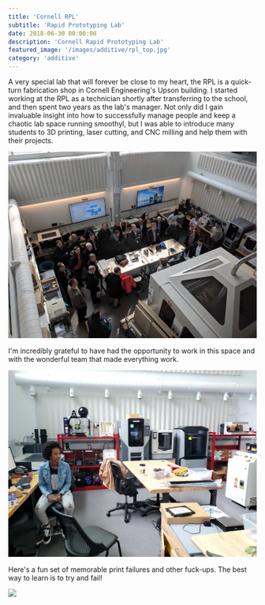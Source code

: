 ```yaml
---
title: 'Cornell RPL'
subtitle: 'Rapid Prototyping Lab'
date: 2018-06-30 00:00:00
description: 'Cornell Rapid Prototyping Lab'
featured_image: '/images/additive/rpl_top.jpg'
category: 'additive'
---
```


A very special lab that will forever be close to my heart, the RPL is a quick-turn fabrication shop in Cornell Engineering's Upson building. I started working at the RPL as a technician shortly after transferring to the school, and then spent two years as the lab's manager. Not only did I gain invaluable insight into how to successfully manage people and keep a chaotic lab space running smoothyl, but I was able to introduce many students to 3D printing, laser cutting, and CNC milling and help them with their projects. 

![](/images/additive/rpl_top.jpg)

I'm incredibly grateful to have had the opportunity to work in this space and with the wonderful team that made everything work.

![](/images/additive/rpl_tinsae.jpg)

Here's a fun set of memorable print failures and other fuck-ups. The best way to learn is to try and fail!

![](/images/additive/rpl_lulz_fail.jpg)

